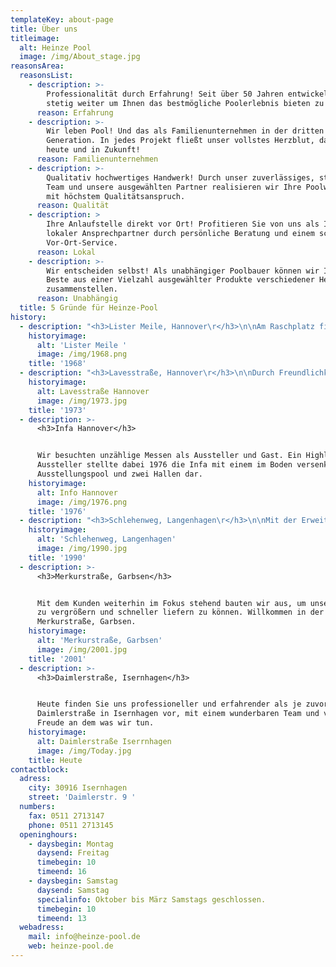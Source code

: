 ```yaml
---
templateKey: about-page
title: Über uns
titleimage:
  alt: Heinze Pool
  image: /img/About_stage.jpg
reasonsArea:
  reasonsList:
    - description: >-
        Professionalität durch Erfahrung! Seit über 50 Jahren entwickeln wir uns
        stetig weiter um Ihnen das bestmögliche Poolerlebnis bieten zu können.
      reason: Erfahrung
    - description: >-
        Wir leben Pool! Und das als Familienunternehmen in der dritten
        Generation. In jedes Projekt fließt unser vollstes Herzblut, damals, wie
        heute und in Zukunft!
      reason: Familienunternehmen
    - description: >-
        Qualitativ hochwertiges Handwerk! Durch unser zuverlässiges, starkes
        Team und unsere ausgewählten Partner realisieren wir Ihre Poolwünsche
        mit höchstem Qualitätsanspruch.
      reason: Qualität
    - description: >
        Ihre Anlaufstelle direkt vor Ort! Profitieren Sie von uns als Ihr
        lokaler Ansprechpartner durch persönliche Beratung und einem schnellen
        Vor-Ort-Service.
      reason: Lokal
    - description: >-
        Wir entscheiden selbst! Als unabhängiger Poolbauer können wir Ihnen das
        Beste aus einer Vielzahl ausgewählter Produkte verschiedener Hersteller
        zusammenstellen.
      reason: Unabhängig
  title: 5 Gründe für Heinze-Pool
history:
  - description: "<h3>Lister Meile, Hannover\r</h3>\n\nAm Raschplatz fing alles an. Hier gründete Horst Heinze das Unternehmen als sogenannter Kiesplatzhändler in bester Lage direkt am Hauptbahnhof in Hannover."
    historyimage:
      alt: 'Lister Meile '
      image: /img/1968.png
    title: '1968'
  - description: "<h3>Lavesstraße, Hannover\r</h3>\n\nDurch Freundlichkeit, Expertise und viel Fleiß konnten wir 1973 unser erstes kleines Ladengeschäft in der Mitte von Hannover eröffnen. Nach dem Umzug in die Lavesstraße setzte sich unsere Erfolgsgeschichte fort."
    historyimage:
      alt: Lavesstraße Hannover
      image: /img/1973.jpg
    title: '1973'
  - description: >-
      <h3>Infa Hannover</h3>


      Wir besuchten unzählige Messen als Aussteller und Gast. Ein Highlight als
      Aussteller stellte dabei 1976 die Infa mit einem im Boden versenktem
      Ausstellungspool und zwei Hallen dar.
    historyimage:
      alt: Info Hannover
      image: /img/1976.png
    title: '1976'
  - description: "<h3>Schlehenweg, Langenhagen\r</h3>\n\nMit der Erweiterung unseres Angebots im Poolbereich wurde der Platz knapp und wir benötigten mehr Ausstellungsfläche. Der Schlehenweg in Langenhagen, am Rande von Hannover stellte sich als geeignetes Objekt heraus."
    historyimage:
      alt: 'Schlehenweg, Langenhagen'
      image: /img/1990.jpg
    title: '1990'
  - description: >-
      <h3>Merkurstraße, Garbsen</h3>


      Mit dem Kunden weiterhin im Fokus stehend bauten wir aus, um unser Lager
      zu vergrößern und schneller liefern zu können. Willkommen in der
      Merkurstraße, Garbsen.
    historyimage:
      alt: 'Merkurstraße, Garbsen'
      image: /img/2001.jpg
    title: '2001'
  - description: >-
      <h3>Daimlerstraße, Isernhagen</h3>


      Heute finden Sie uns professioneller und erfahrender als je zuvor in der
      Daimlerstraße in Isernhagen vor, mit einem wunderbaren Team und viel
      Freude an dem was wir tun.
    historyimage:
      alt: Daimlerstraße Iserrnhagen
      image: /img/Today.jpg
    title: Heute
contactblock:
  adress:
    city: 30916 Isernhagen
    street: 'Daimlerstr. 9 '
  numbers:
    fax: 0511 2713147
    phone: 0511 2713145
  openinghours:
    - daysbegin: Montag
      daysend: Freitag
      timebegin: 10
      timeend: 16
    - daysbegin: Samstag
      daysend: Samstag
      specialinfo: Oktober bis März Samstags geschlossen.
      timebegin: 10
      timeend: 13
  webadress:
    mail: info@heinze-pool.de
    web: heinze-pool.de
---
```


